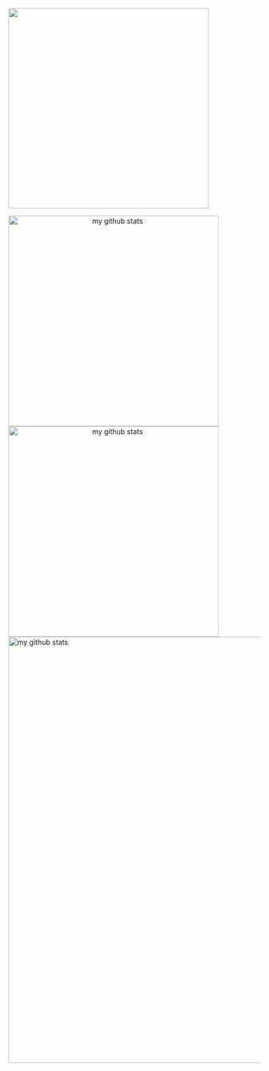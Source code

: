 
<a><img src="https://deja-vuuu.github.io/Deja-vuuu/devcard.svg" width="400" /></a>

<a align="center" href="#">
<img src="https://github-readme-stats.vercel.app/api?username=Deja-vuuu&show_icons=true&theme=onedark" alt="my github stats" width="420"/>               <img src="https://github-readme-streak-stats.herokuapp.com?user=Deja-vuuu&theme=monokai-metallian&date_format=j%2Fn%5B%2FY%5D&background=2D3036&fire=C66C73&stroke=BCA772&ring=BCA772&sideLabels=C66C73" alt="my github stats" width="420"/>
</a>


<img src="https://activity-graph.herokuapp.com/graph?username=Deja-vuuu&bg_color=2D3036&color=C66C73&line=BCA772&point=24292e&area=true&hide_border=true" alt="my github stats" width="850"/>   
